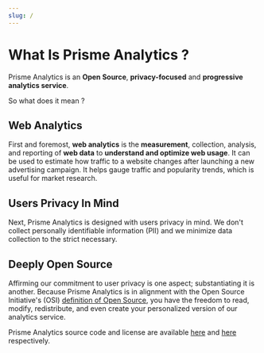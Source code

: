 ```yaml
---
slug: /
---
```


# What Is Prisme Analytics ?

Prisme Analytics is an **Open Source**, **privacy-focused** and **progressive**
**analytics service**.

So what does it mean ?

## Web Analytics

First and foremost, **web analytics** is the **measurement**, collection,
analysis, and reporting of **web data** to **understand and optimize web usage**.
It can be used to estimate how traffic to a website changes after launching a
new advertising campaign. It helps gauge traffic and popularity trends, which
is useful for market research.

## Users Privacy In Mind

Next, Prisme Analytics is designed with users privacy in mind. We don't collect
personally identifiable information (PII) and we minimize data collection to the
strict necessary.

## Deeply Open Source

Affirming our commitment to user privacy is one aspect; substantiating it is another.
Because Prisme Analytics is in alignment with the Open Source Initiative's (OSI)
[definition of Open Source](https://opensource.org/osd/), you have the
freedom to read, modify, redistribute, and even create your personalized
version of our analytics service.

Prisme Analytics source code and license are available
[here](https://github.com/prismelabs/analytics) and
[here](https://github.com/prismelabs/analytics/blob/master/LICENSE) respectively.

